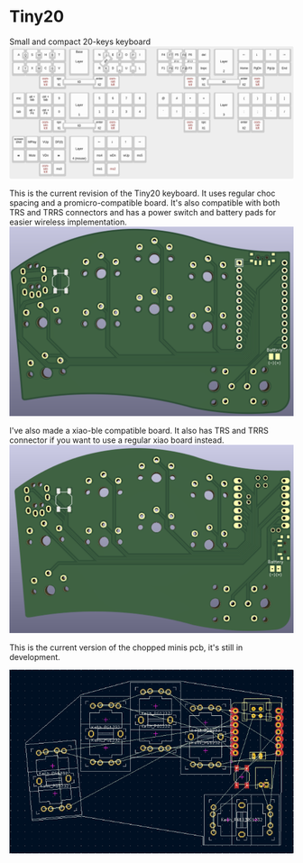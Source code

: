 # Tiny20
Small and compact 20-keys keyboard
![KLE LAYOUT](https://github.com/enzocoralc/Tiny20/blob/main/KLE/keyboard-layout.png)

This is the current revision of the Tiny20 keyboard. It uses regular choc spacing and a promicro-compatible board. It's also compatible with both TRS and TRRS connectors and has a power switch and battery pads for easier wireless implementation.
![pcb V2](https://github.com/enzocoralc/Tiny20/blob/main/tiny20/choc/tiny20.png)

I've also made a xiao-ble compatible board. It also has TRS and TRRS connector if you want to use a regular xiao board instead.
![pcb V2 xiao version](https://github.com/enzocoralc/Tiny20/blob/main/tiny20/xiao/tiny20_xiao.png)

This is the current version of the chopped minis pcb, it's still in development.

![pcb V1](https://github.com/enzocoralc/Tiny20/blob/main/tiny20/choc%20minis/pcbV1.png)